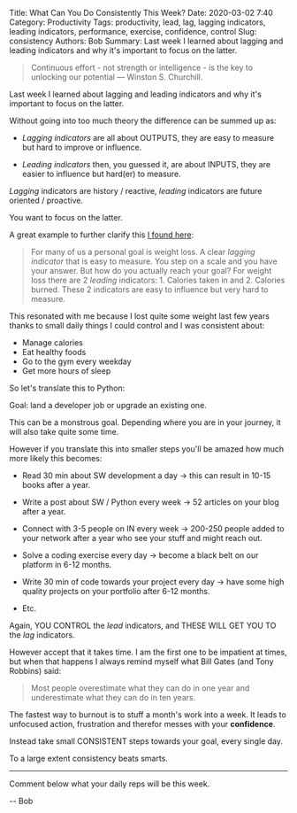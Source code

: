 Title: What Can You Do Consistently This Week?
Date: 2020-03-02 7:40
Category: Productivity
Tags: productivity, lead, lag, lagging indicators, leading indicators, performance, exercise, confidence, control
Slug: consistency
Authors: Bob
Summary: Last week I learned about lagging and leading indicators and why it's important to focus on the latter.

> Continuous effort - not strength or intelligence - is the key to unlocking our potential ― Winston S. Churchill.

Last week I learned about lagging and leading indicators and why it's important to focus on the latter.

Without going into too much theory the difference can be summed up as:

- _Lagging indicators_ are all about OUTPUTS, they are easy to measure but hard to improve or influence.

- _Leading indicators_ then, you guessed it, are about INPUTS, they are easier to influence but hard(er) to measure.

_Lagging_ indicators are history / reactive, _leading_ indicators are future oriented / proactive.

You want to focus on the latter.

A great example to further clarify this [I found here](https://kpilibrary.com/topics/lagging-and-leading-indicators):

> For many of us a personal goal is weight loss. A clear _lagging indicator_ that is easy to measure. You step on a scale and you have your answer. But how do you actually reach your goal? For weight loss there are 2 _leading_ indicators: 1. Calories taken in and 2. Calories burned. These 2 indicators are easy to influence but very hard to measure.

This resonated with me because I lost quite some weight last few years thanks to small daily things I could control and I was consistent about:

- Manage calories
- Eat healthy foods
- Go to the gym every weekday
- Get more hours of sleep

So let's translate this to Python:

Goal: land a developer job or upgrade an existing one.

This can be a monstrous goal. Depending where you are in your journey, it will also take quite some time.

However if you translate this into smaller steps you'll be amazed how much more likely this becomes:

- Read 30 min about SW development a day -> this can result in 10-15 books after a year.

- Write a post about SW / Python every week -> 52 articles on your blog after a year.

- Connect with 3-5 people on IN every week -> 200-250 people added to your network after a year who see your stuff and might reach out.

- Solve a coding exercise every day -> become a black belt on our platform in 6-12 months.

- Write 30 min of code towards your project every day -> have some high quality projects on your portfolio after 6-12 months.

- Etc.

Again, YOU CONTROL the _lead_ indicators, and THESE WILL GET YOU TO the _lag_ indicators.

However accept that it takes time. I am the first one to be impatient at times, but when that happens I always remind myself what Bill Gates (and Tony Robbins) said:

> Most people overestimate what they can do in one year and underestimate what they can do in ten years.

The fastest way to burnout is to stuff a month's work into a week. It leads to unfocused action, frustration and therefor messes with your __confidence__.

Instead take small CONSISTENT steps towards your goal, every single day.

To a large extent consistency beats smarts.

---

Comment below what your daily reps will be this week.

-- Bob
